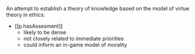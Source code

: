 

An attempt to establish a theory of knowledge based on the model of virtue theory in ethics.

- [[p.hasAssesment]]
  - likely to be dense
  - not closely related to immediate priorities
  - could inform an in-game model of morality
